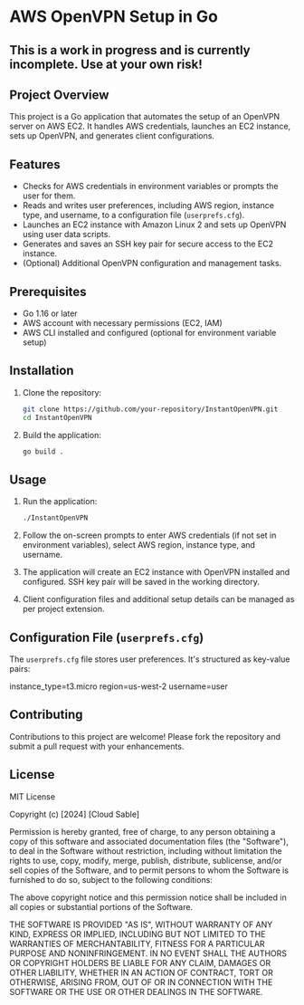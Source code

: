 # AWS OpenVPN Setup in Go

## This is a work in progress and is currently incomplete.  Use at your own risk!

## Project Overview

This project is a Go application that automates the setup of an OpenVPN server on AWS EC2. It handles AWS credentials, launches an EC2 instance, sets up OpenVPN, and generates client configurations.

## Features

- Checks for AWS credentials in environment variables or prompts the user for them.
- Reads and writes user preferences, including AWS region, instance type, and username, to a configuration file (`userprefs.cfg`).
- Launches an EC2 instance with Amazon Linux 2 and sets up OpenVPN using user data scripts.
- Generates and saves an SSH key pair for secure access to the EC2 instance.
- (Optional) Additional OpenVPN configuration and management tasks.

## Prerequisites

- Go 1.16 or later
- AWS account with necessary permissions (EC2, IAM)
- AWS CLI installed and configured (optional for environment variable setup)

## Installation

1. Clone the repository:

    ```bash
    git clone https://github.com/your-repository/InstantOpenVPN.git
    cd InstantOpenVPN
    ```

2. Build the application:

    ```bash
    go build .
    ```

## Usage

1. Run the application:

    ```bash
    ./InstantOpenVPN
    ```

2. Follow the on-screen prompts to enter AWS credentials (if not set in environment variables), select AWS region, instance type, and username.

3. The application will create an EC2 instance with OpenVPN installed and configured. SSH key pair will be saved in the working directory.

4. Client configuration files and additional setup details can be managed as per project extension.

## Configuration File (`userprefs.cfg`)

The `userprefs.cfg` file stores user preferences. It's structured as key-value pairs:

instance_type=t3.micro
region=us-west-2
username=user


## Contributing

Contributions to this project are welcome! Please fork the repository and submit a pull request with your enhancements.

## License

MIT License

Copyright (c) [2024] [Cloud Sable]

Permission is hereby granted, free of charge, to any person obtaining a copy
of this software and associated documentation files (the "Software"), to deal
in the Software without restriction, including without limitation the rights
to use, copy, modify, merge, publish, distribute, sublicense, and/or sell
copies of the Software, and to permit persons to whom the Software is
furnished to do so, subject to the following conditions:

The above copyright notice and this permission notice shall be included in all
copies or substantial portions of the Software.

THE SOFTWARE IS PROVIDED "AS IS", WITHOUT WARRANTY OF ANY KIND, EXPRESS OR
IMPLIED, INCLUDING BUT NOT LIMITED TO THE WARRANTIES OF MERCHANTABILITY,
FITNESS FOR A PARTICULAR PURPOSE AND NONINFRINGEMENT. IN NO EVENT SHALL THE
AUTHORS OR COPYRIGHT HOLDERS BE LIABLE FOR ANY CLAIM, DAMAGES OR OTHER
LIABILITY, WHETHER IN AN ACTION OF CONTRACT, TORT OR OTHERWISE, ARISING FROM,
OUT OF OR IN CONNECTION WITH THE SOFTWARE OR THE USE OR OTHER DEALINGS IN THE
SOFTWARE.
